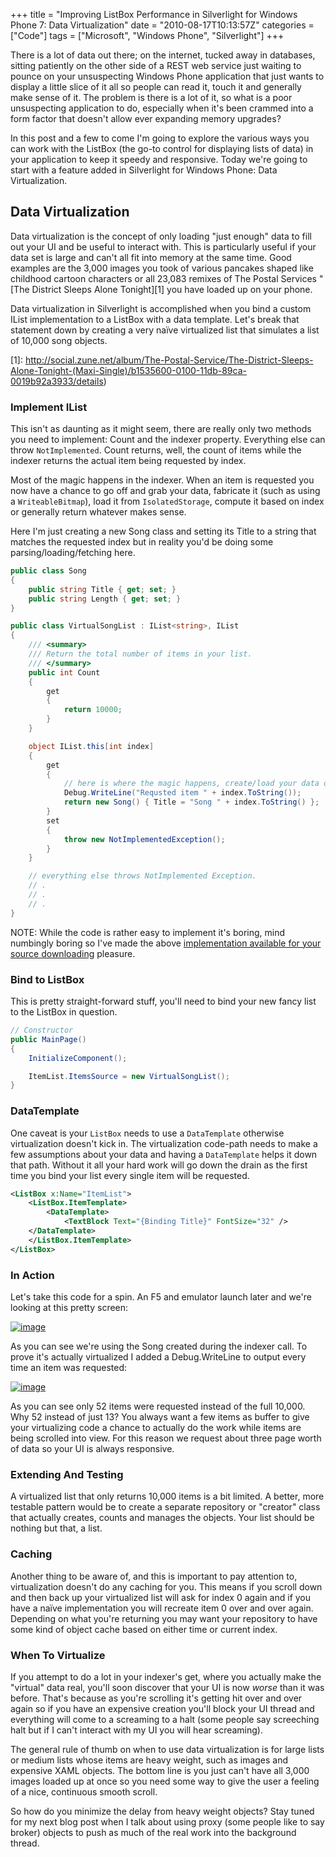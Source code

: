 +++
title = "Improving ListBox Performance in Silverlight for Windows Phone 7: Data Virtualization"
date = "2010-08-17T10:13:57Z"
categories = ["Code"]
tags = ["Microsoft", "Windows Phone", "Silverlight"]
+++

There is a lot of data out there; on the internet, tucked away in databases, sitting patiently on the other side of a REST web service just waiting to pounce on your unsuspecting Windows Phone application that just wants to display a little slice of it all so people can read it, touch it and generally make sense of it. The problem is there is a lot of it, so what is a poor unsuspecting application to do, especially when it's been crammed into a form factor that doesn't allow ever expanding memory upgrades?

In this post and a few to come I'm going to explore the various ways you can work with the ListBox (the go-to control for displaying lists of data) in your application to keep it speedy and responsive. Today we're going to start with a feature added in Silverlight for Windows Phone: Data Virtualization.

## Data Virtualization

Data virtualization is the concept of only loading "just enough" data to fill out your UI and be useful to interact with. This is particularly useful if your data set is large and can't all fit into memory at the same time. Good examples are the 3,000 images you took of various pancakes shaped like childhood cartoon characters or all 23,083 remixes of The Postal Services "[The District Sleeps Alone Tonight][1] you have loaded up on your phone.

Data virtualization in Silverlight is accomplished when you bind a custom IList implementation to a ListBox with a data template. Let's break that statement down by creating a very naïve virtualized list that simulates a list of 10,000 song objects.

  [1]: http://social.zune.net/album/The-Postal-Service/The-District-Sleeps-Alone-Tonight-(Maxi-Single)/b1535600-0100-11db-89ca-0019b92a3933/details)

### Implement IList

This isn't as daunting as it might seem, there are really only two methods you need to implement: Count and the indexer property. Everything else can throw `NotImplemented`. Count returns, well, the count of items while the indexer returns the actual item being requested by index.

Most of the magic happens in the indexer. When an item is requested you now have a chance to go off and grab your data, fabricate it (such as using a `WriteableBitmap`), load it from `IsolatedStorage`, compute it based on index or generally return whatever makes sense.

Here I'm just creating a new Song class and setting its Title to a string that matches the requested index but in reality you'd be doing some parsing/loading/fetching here.

```csharp
public class Song
{
    public string Title { get; set; }
    public string Length { get; set; }
}

public class VirtualSongList : IList<string>, IList
{
    /// <summary>
    /// Return the total number of items in your list.
    /// </summary>
    public int Count
    {
        get
        {
            return 10000;
        }
    }

    object IList.this[int index]
    {
        get
        {
            // here is where the magic happens, create/load your data on the fly.
            Debug.WriteLine("Requsted item " + index.ToString());
            return new Song() { Title = "Song " + index.ToString() };
        }
        set
        {
            throw new NotImplementedException();
        }
    }

    // everything else throws NotImplemented Exception.
    // .
    // .
    // .
}
```

NOTE: While the code is rather easy to implement it's boring, mind numbingly boring so I've made the above [implementation available for your source downloading](http://shawnoster.blog.s3.amazonaws.com/code/VirtualSongList.cs) pleasure.

### Bind to ListBox

This is pretty straight-forward stuff, you'll need to bind your new fancy list to the ListBox in question.

```csharp
// Constructor
public MainPage()
{
    InitializeComponent();

    ItemList.ItemsSource = new VirtualSongList();
}
```

### DataTemplate

One caveat is your `ListBox` needs to use a `DataTemplate` otherwise virtualization doesn't kick in. The virtualization code-path needs to make a few assumptions about your data and having a `DataTemplate` helps it down that path. Without it all your hard work will go down the drain as the first time you bind your list every single item will be requested.

```xml
<ListBox x:Name="ItemList">
    <ListBox.ItemTemplate>
        <DataTemplate>
            <TextBlock Text="{Binding Title}" FontSize="32" />
	</DataTemplate>
    </ListBox.ItemTemplate>
</ListBox>
```

### In Action

Let's take this code for a spin. An F5 and emulator launch later and we're looking at this pretty screen:

[![image](/images/image_thumb_1.png "image")](/images/image_1.png)

As you can see we're using the Song created during the indexer call. To prove it's actually virtualized I added a Debug.WriteLine to output every time an item was requested:

[![image](/images/image_thumb_2.png "image")](/images/image_2.png)

As you can see only 52 items were requested instead of the full 10,000. Why 52 instead of just 13? You always want a few items as buffer to give your virtualizing code a chance to actually do the work while items are being scrolled into view. For this reason we request about three page worth of data so your UI is always responsive.

### Extending And Testing

A virtualized list that only returns 10,000 items is a bit limited. A better, more testable pattern would be to create a separate repository or "creator" class that actually creates, counts and manages the objects. Your list should be nothing but that, a list.

### Caching

Another thing to be aware of, and this is important to pay attention to, virtualization doesn't do any caching for you. This means if you scroll down and then back up your virtualized list will ask for index 0 again and if you have a naïve implementation you will recreate item 0 over and over again. Depending on what you're returning you may want your repository to have some kind of object cache based on either time or current index.

### When To Virtualize

If you attempt to do a lot in your indexer's get, where you actually make the "virtual" data real, you'll soon discover that your UI is now *worse* than it was before. That's because as you're scrolling it's getting hit over and over again so if you have an expensive creation you'll block your UI thread and everything will come to a screaming to a halt (some people say screeching halt but if I can't interact with my UI you will hear screaming).

The general rule of thumb on when to use data virtualization is for large lists or medium lists whose items are heavy weight, such as images and expensive XAML objects. The bottom line is you just can't have all 3,000 images loaded up at once so you need some way to give the user a feeling of a nice, continuous smooth scroll.

So how do you minimize the delay from heavy weight objects? Stay tuned for my next blog post when I talk about using proxy (some people like to say broker) objects to push as much of the real work into the background thread.
